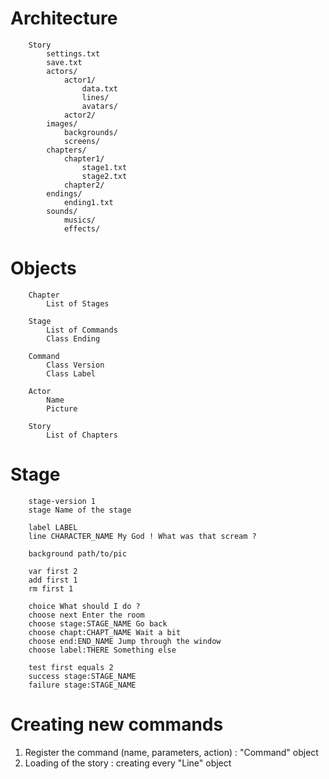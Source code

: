 # Architecture

		Story
			settings.txt
			save.txt
			actors/
				actor1/
					data.txt
					lines/
					avatars/	
				actor2/
			images/
				backgrounds/
				screens/
			chapters/
				chapter1/
					stage1.txt
					stage2.txt
				chapter2/
			endings/
				ending1.txt
			sounds/
				musics/
				effects/


# Objects

		Chapter
			List of Stages
		
		Stage
			List of Commands
			Class Ending

		Command
			Class Version
			Class Label
		
		Actor
			Name
			Picture

		Story
			List of Chapters

# Stage

		stage-version 1
		stage Name of the stage
		
		label LABEL
		line CHARACTER_NAME My God ! What was that scream ?

		background path/to/pic
		
		var first 2
		add first 1
		rm first 1
		
		choice What should I do ?
		choose next Enter the room
		choose stage:STAGE_NAME Go back
		choose chapt:CHAPT_NAME Wait a bit
		choose end:END_NAME Jump through the window
		choose label:THERE Something else

		test first equals 2
		success stage:STAGE_NAME
		failure stage:STAGE_NAME



# Creating new commands

 1. Register the command (name, parameters, action) : "Command" object
 2. Loading of the story : creating every "Line" object
